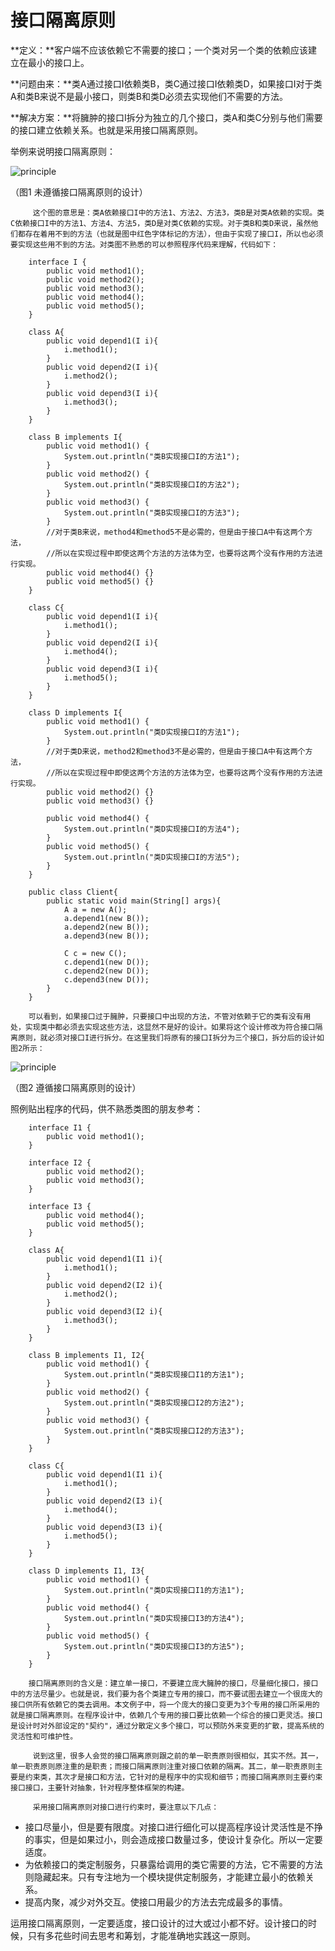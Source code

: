 # 接口隔离原则

**定义：**客户端不应该依赖它不需要的接口；一个类对另一个类的依赖应该建立在最小的接口上。

**问题由来：**类A通过接口I依赖类B，类C通过接口I依赖类D，如果接口I对于类A和类B来说不是最小接口，则类B和类D必须去实现他们不需要的方法。

**解决方案：**将臃肿的接口I拆分为独立的几个接口，类A和类C分别与他们需要的接口建立依赖关系。也就是采用接口隔离原则。

举例来说明接口隔离原则：

![principle](images/principle-4-1.jpg)

（图1  未遵循接口隔离原则的设计）

         这个图的意思是：类A依赖接口I中的方法1、方法2、方法3，类B是对类A依赖的实现。类C依赖接口I中的方法1、方法4、方法5，类D是对类C依赖的实现。对于类B和类D来说，虽然他们都存在着用不到的方法（也就是图中红色字体标记的方法），但由于实现了接口I，所以也必须要实现这些用不到的方法。对类图不熟悉的可以参照程序代码来理解，代码如下：
         
```
    interface I {
    	public void method1();
    	public void method2();
    	public void method3();
    	public void method4();
    	public void method5();
    }

    class A{
    	public void depend1(I i){
    		i.method1();
    	}
    	public void depend2(I i){
    		i.method2();
    	}
    	public void depend3(I i){
    		i.method3();
    	}
    }

    class B implements I{
    	public void method1() {
    		System.out.println("类B实现接口I的方法1");
    	}
    	public void method2() {
    		System.out.println("类B实现接口I的方法2");
    	}
    	public void method3() {
    		System.out.println("类B实现接口I的方法3");
    	}
    	//对于类B来说，method4和method5不是必需的，但是由于接口A中有这两个方法，
    	//所以在实现过程中即使这两个方法的方法体为空，也要将这两个没有作用的方法进行实现。
    	public void method4() {}
    	public void method5() {}
    }

    class C{
    	public void depend1(I i){
    		i.method1();
    	}
    	public void depend2(I i){
    		i.method4();
    	}
    	public void depend3(I i){
    		i.method5();
    	}
    }

    class D implements I{
    	public void method1() {
    		System.out.println("类D实现接口I的方法1");
    	}
    	//对于类D来说，method2和method3不是必需的，但是由于接口A中有这两个方法，
    	//所以在实现过程中即使这两个方法的方法体为空，也要将这两个没有作用的方法进行实现。
    	public void method2() {}
    	public void method3() {}

    	public void method4() {
    		System.out.println("类D实现接口I的方法4");
    	}
    	public void method5() {
    		System.out.println("类D实现接口I的方法5");
    	}
    }

    public class Client{
    	public static void main(String[] args){
    		A a = new A();
    		a.depend1(new B());
    		a.depend2(new B());
    		a.depend3(new B());

    		C c = new C();
    		c.depend1(new D());
    		c.depend2(new D());
    		c.depend3(new D());
    	}
    }
```

        可以看到，如果接口过于臃肿，只要接口中出现的方法，不管对依赖于它的类有没有用处，实现类中都必须去实现这些方法，这显然不是好的设计。如果将这个设计修改为符合接口隔离原则，就必须对接口I进行拆分。在这里我们将原有的接口I拆分为三个接口，拆分后的设计如图2所示：

![principle](images/principle-4-2.jpg)

（图2  遵循接口隔离原则的设计）

照例贴出程序的代码，供不熟悉类图的朋友参考：

```
    interface I1 {
    	public void method1();
    }

    interface I2 {
    	public void method2();
    	public void method3();
    }

    interface I3 {
    	public void method4();
    	public void method5();
    }

    class A{
    	public void depend1(I1 i){
    		i.method1();
    	}
    	public void depend2(I2 i){
    		i.method2();
    	}
    	public void depend3(I2 i){
    		i.method3();
    	}
    }

    class B implements I1, I2{
    	public void method1() {
    		System.out.println("类B实现接口I1的方法1");
    	}
    	public void method2() {
    		System.out.println("类B实现接口I2的方法2");
    	}
    	public void method3() {
    		System.out.println("类B实现接口I2的方法3");
    	}
    }

    class C{
    	public void depend1(I1 i){
    		i.method1();
    	}
    	public void depend2(I3 i){
    		i.method4();
    	}
    	public void depend3(I3 i){
    		i.method5();
    	}
    }

    class D implements I1, I3{
    	public void method1() {
    		System.out.println("类D实现接口I1的方法1");
    	}
    	public void method4() {
    		System.out.println("类D实现接口I3的方法4");
    	}
    	public void method5() {
    		System.out.println("类D实现接口I3的方法5");
    	}
    }
```

        接口隔离原则的含义是：建立单一接口，不要建立庞大臃肿的接口，尽量细化接口，接口中的方法尽量少。也就是说，我们要为各个类建立专用的接口，而不要试图去建立一个很庞大的接口供所有依赖它的类去调用。本文例子中，将一个庞大的接口变更为3个专用的接口所采用的就是接口隔离原则。在程序设计中，依赖几个专用的接口要比依赖一个综合的接口更灵活。接口是设计时对外部设定的"契约"，通过分散定义多个接口，可以预防外来变更的扩散，提高系统的灵活性和可维护性。

         说到这里，很多人会觉的接口隔离原则跟之前的单一职责原则很相似，其实不然。其一，单一职责原则原注重的是职责；而接口隔离原则注重对接口依赖的隔离。其二，单一职责原则主要是约束类，其次才是接口和方法，它针对的是程序中的实现和细节；而接口隔离原则主要约束接口接口，主要针对抽象，针对程序整体框架的构建。

         采用接口隔离原则对接口进行约束时，要注意以下几点：

* 接口尽量小，但是要有限度。对接口进行细化可以提高程序设计灵活性是不挣的事实，但是如果过小，则会造成接口数量过多，使设计复杂化。所以一定要适度。
* 为依赖接口的类定制服务，只暴露给调用的类它需要的方法，它不需要的方法则隐藏起来。只有专注地为一个模块提供定制服务，才能建立最小的依赖关系。
* 提高内聚，减少对外交互。使接口用最少的方法去完成最多的事情。

运用接口隔离原则，一定要适度，接口设计的过大或过小都不好。设计接口的时候，只有多花些时间去思考和筹划，才能准确地实践这一原则。
